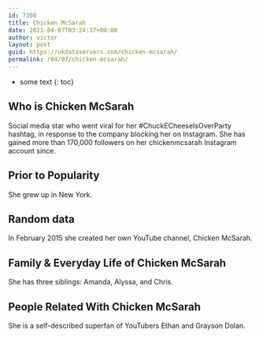 ```yaml
---
id: 7308
title: Chicken McSarah
date: 2021-04-07T03:24:37+00:00
author: victor
layout: post
guid: https://ukdataservers.com/chicken-mcsarah/
permalink: /04/07/chicken-mcsarah/
---
```


* some text
{: toc}


## Who is Chicken McSarah



Social media star who went viral for her #ChuckECheeseIsOverParty hashtag, in response to the company blocking her on Instagram. She has gained more than 170,000 followers on her chickenmcsarah Instagram account since. 

                
                
                
## Prior to Popularity



She grew up in New York. 

                
                
                
## Random data



In February 2015 she created her own YouTube channel, Chicken McSarah. 

                
                
                
## Family & Everyday Life of Chicken McSarah



She has three siblings: Amanda, Alyssa, and Chris. 

                
                
                
## People Related With Chicken McSarah



She is a self-described superfan of YouTubers Ethan and Grayson Dolan. 

                
              
            
          
          
          